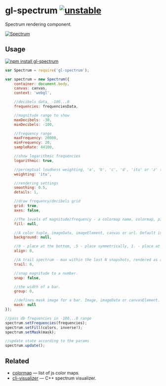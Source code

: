 # gl-spectrum [![unstable](http://badges.github.io/stability-badges/dist/unstable.svg)](http://github.com/badges/stability-badges)

Spectrum rendering component.

[![Spectrum](https://raw.githubusercontent.com/audio-lab/gl-spectrum/gh-pages/preview.png "Spectrum")](http://audio-lab.github.io/gl-spectrum/)


## Usage

[![npm install gl-spectrum](https://nodei.co/npm/gl-spectrum.png?mini=true)](https://npmjs.org/package/gl-spectrum/)

```js
var Spectrum = require('gl-spectrum');

var spectrum = new Spectrum({
	container: document.body,
	canvas: canvas,
	context: 'webgl',

	//decibels data, -100...0
	frequencies: frequenciesData,

	//magnitude range to show
	maxDecibels: -30,
	minDecibels: -100,

	//frequency range
	maxFrequency: 20000,
	minFrequency: 20,
	sampleRate: 44100,

	//show logarithmic frequencies
	logarithmic: true,

	//perceptual loudness weighting, 'a', 'b', 'c', 'd', 'itu' or 'z' (see a-weighting)
	weighting: 'itu',

	//rendering settings
	smoothing: 0.5,
	details: 1,

	//draw frequency/decibels grid
	grid: true,
	axes: false,

	//The levels of magnitude/frequency - a colormap name, colormap, pixels array, imageData, imageElement or canvas
	fill: null,

	//A color tuple, imageData, imageElement, canvas or url. Default is 0-level of the fill
	background: null,

	//0 - place at the bottom, .5 - place symmetrically, 1. - place at the top
	align: 0,

	//A trail spectrum - max within the last N snapshots, rendered as a line
	trail: 0,

	//snap magnitude to a number.
	snap: false,

	//the width of a bar.
	group: 0,

	//defines mask image for a bar. Image, imageData or canvasElement.
	mask: null
});

//pass db frequencies in -100...0 range
spectrum.setFrequencies(frequencies);
spectrum.setFill(colors, inverse?);
spectrum.setMask(mask);

//update state according to the params
spectrum.update();
```

## Related

* [colormap](https://github.com/bpostlethwaite/colormap) — list of js color maps.
* [cli-visualizer](https://github.com/dpayne/cli-visualizer) — C++ spectrum visualizer.